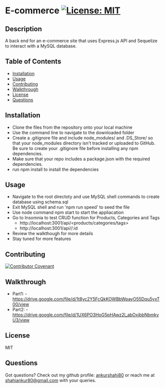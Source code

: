 # E-commerce             [![License: MIT](https://img.shields.io/badge/License-MIT-yellow.svg)](https://opensource.org/licenses/MIT)

## Description
A back end for an e-commerce site that uses Express.js API and Sequelize to interact with a MySQL database.


## Table of Contents
 * [Installation](#installation)
 * [Usage](#usage)
 * [Contributing](#contributing)
 * [Walkthrough](#walkthrough)
 * [License](#license)
 * [Questions](#questions)

## Installation
  - Clone the files from the repository onto your local machine
  - Use the command line to navigate to the downloaded folder
  - Create a .gitignore file and include node_modules/ and .DS_Store/ so that your node_modules directory isn't tracked or uploaded to GitHub. Be sure to create your .gitignore file before installing any npm dependencies.
  - Make sure that your repo includes a package.json with the required dependencies. 
  - run npm install to install the dependencies


## Usage
  - Navigate to the root directoty and use MySQL shell commands to create database using schema.sql
  - Exit MySQL shell and run 'npm run speed' to seed the file
  - Use node command npm start to start the appliacation
  - Go to Insomnia to test CRUD function for Products, Categories and Tags
    - http://localhost:3001/api/<products/categories/tags>
    - http://localhost:3001/api/<pr>/:id
  - Review the walkthough for more details
  - Stay tuned for more features

## Contributing
  [![Contributor Covenant](https://img.shields.io/badge/Contributor%20Covenant-2.0-4baaaa.svg)](code_of_conduct.md)

## Walkthrough
   - Part1: 
    - https://drive.google.com/file/d/1t8yc2Y5FcQkKOWBbWpayO55Dqu5yxT00/view
   - Part2: 
    - https://drive.google.com/file/d/1UX6PO3HoG5pHAwz2l_abOxjbbNbmkyU3/view

## License
MIT

## Questions
Got questions? Check out my github profile: [ankurshahi80](https://github.com/ankurshahi80)
or reach me at shahiankur80@gmail.com with your queries.
